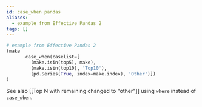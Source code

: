 ```yaml
---
id: case_when pandas
aliases:
  - example from Effective Pandas 2
tags: []
---
```



```python
# example from Effective Pandas 2
(make
	  .case_when(caselist=[
		 (make.isin(top5), make),
		 (make.isin(top10), 'Top10'),
		 (pd.Series(True, index=make.index), 'Other')])
)
```

See also [[Top N with remaining changed to "other"]] using `where` instead of `case_when`. 